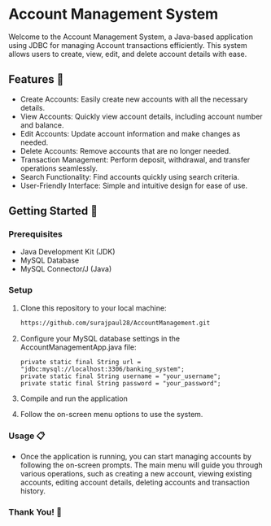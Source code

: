 # Account Management System

Welcome to the Account Management System, a Java-based application using JDBC for managing Account transactions efficiently. This system allows users to create, view, edit, and delete account details with ease.
## Features 🌟

- Create Accounts: Easily create new accounts with all the necessary details.
- View Accounts: Quickly view account details, including account number and balance.
- Edit Accounts: Update account information and make changes as needed.
- Delete Accounts: Remove accounts that are no longer needed.
- Transaction Management: Perform deposit, withdrawal, and transfer operations seamlessly.
- Search Functionality: Find accounts quickly using search criteria.
- User-Friendly Interface: Simple and intuitive design for ease of use.


## Getting Started 🚀

### Prerequisites

- Java Development Kit (JDK)
- MySQL Database
- MySQL Connector/J (Java)

### Setup

1. Clone this repository to your local machine:

   ```sh
   https://github.com/surajpaul28/AccountManagement.git


2. Configure your MySQL database settings in the AccountManagementApp.java file:
   ```
   private static final String url = "jdbc:mysql://localhost:3306/banking_system";
   private static final String username = "your_username";
   private static final String password = "your_password";

3. Compile and run the application
4. Follow the on-screen menu options to use the system.

### Usage 📋
- Once the application is running, you can start managing accounts by following the on-screen prompts. The main menu will guide you through various operations, such as creating a new account, viewing existing accounts, editing account details, deleting accounts and transaction history.

### Thank You! 🎉
